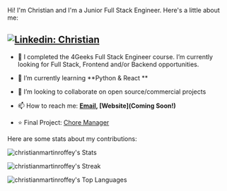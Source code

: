 Hi! I'm Christian and I'm a Junior Full Stack Engineer. Here's a little about me:

[![Linkedin: Christian](https://img.shields.io/badge/-Christian-blue?style=flat-square&logo=Linkedin&logoColor=white&link=https://www.linkedin.com/in/christian-martin-roffey/)](https://www.linkedin.com/in/christian-martin-roffey/)
---

- 🔭 I completed the 4Geeks Full Stack Engineer course. I’m currently looking for Full Stack, Frontend and/or Backend opportunities.
- 🌱 I’m currently learning **Python & React **
- 👯 I’m looking to collaborate on open source/commercial projects
- 📫 How to reach me:
  **[Email](mailto:c.martinroffey@gmail.com), [Website](Coming Soon!)**
  
- ⭐ Final Project: [Chore Manager](https://chore-manager-app.herokuapp.com/)

Here are some stats about my contributions:

![christianmartinroffey's Stats](https://github-readme-stats.vercel.app/api?username=christianmartinroffey&theme=vue-dark&show_icons=true&hide_border=true&count_private=true)

![christianmartinroffey's Streak](https://github-readme-streak-stats.herokuapp.com/?user=christianmartinroffey&theme=vue-dark&hide_border=true)


![christianmartinroffey's Top Languages](https://github-readme-stats.vercel.app/api/top-langs/?username=christianmartinroffey&theme=vue-dark&show_icons=true&hide_border=true&layout=compact)
